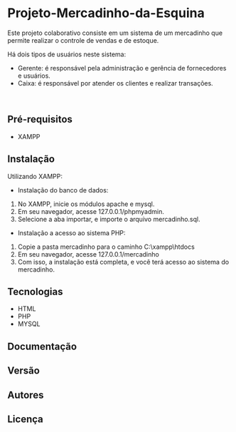 # Projeto-Mercadinho-da-Esquina

Este projeto colaborativo consiste em um sistema de um mercadinho que permite realizar o controle de vendas e de estoque.

Há dois tipos de usuários neste sistema: 
- Gerente: é responsável pela administração e gerência de fornecedores e usuários.
- Caixa: é responsável por atender os clientes e realizar transações.

<br>

## Pré-requisitos

- XAMPP

## Instalação

Utilizando XAMPP:

- Instalação do banco de dados:
1. No XAMPP, inicie os módulos apache e mysql.
2. Em seu navegador, acesse 127.0.0.1/phpmyadmin.
3. Selecione a aba importar, e importe o arquivo mercadinho.sql.


- Instalação a acesso ao sistema PHP:
1. Copie a pasta mercadinho para o caminho C:\xampp\htdocs
2. Em seu navegador, acesse 127.0.0.1/mercadinho
3. Com isso, a instalação está completa, e você terá acesso ao sistema do mercadinho.

## Tecnologias

- HTML
- PHP
- MYSQL

## Documentação

## Versão

## Autores

## Licença
